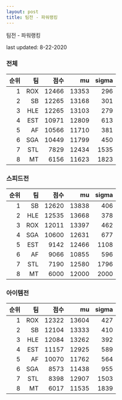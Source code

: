 ```yaml
---
layout: post
title: 팀전 - 파워랭킹
---
```


팀전 - 파워랭킹

last updated: 8-22-2020

### 전체

| 순위 | 팀 | 점수 | mu | sigma |
|---:|---:|---:|---:|---:|
| 1 | ROX | 12466 | 13353 | 296 |
| 2 | SB | 12265 | 13168 | 301 |
| 3 | HLE | 12265 | 13103 | 279 |
| 4 | EST | 10971 | 12809 | 613 |
| 5 | AF | 10566 | 11710 | 381 |
| 6 | SGA | 10449 | 11799 | 450 |
| 7 | STL | 7829 | 12434 | 1535 |
| 8 | MT | 6156 | 11623 | 1823 |

### 스피드전

| 순위 | 팀 | 점수 | mu | sigma |
|---:|---:|---:|---:|---:|
| 1 | SB | 12620 | 13838 | 406 |
| 2 | HLE | 12535 | 13668 | 378 |
| 3 | ROX | 12011 | 13397 | 462 |
| 4 | SGA | 10600 | 12631 | 677 |
| 5 | EST | 9142 | 12466 | 1108 |
| 6 | AF | 9066 | 10855 | 596 |
| 7 | STL | 7190 | 12580 | 1796 |
| 8 | MT | 6000 | 12000 | 2000 |

### 아이템전

| 순위 | 팀 | 점수 | mu | sigma |
|---:|---:|---:|---:|---:|
| 1 | ROX | 12322 | 13604 | 427 |
| 2 | SB | 12104 | 13333 | 410 |
| 3 | HLE | 12084 | 13262 | 392 |
| 4 | EST | 11157 | 12925 | 589 |
| 5 | AF | 10070 | 11762 | 564 |
| 6 | SGA | 8573 | 11438 | 955 |
| 7 | STL | 8398 | 12907 | 1503 |
| 8 | MT | 6017 | 11535 | 1839 |
